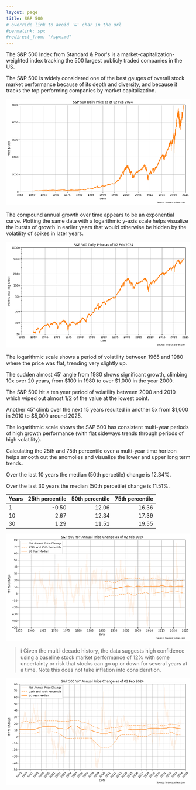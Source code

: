 ```yaml
---
layout: page
title: S&P 500
# override link to avoid '&' char in the url
#permalink: spx
#redirect_from: "/spx.md"
---
```


The S&P 500 Index from Standard & Poor's is a market-capitalization-weighted index tracking the 500 largest publicly traded companies in the US. 

The S&P 500 is widely considered one of the best gauges of overall stock market performance because of its depth and diversity, and because it tracks the top performing companies by market capitalization.


    
![png](images/spx-prices_7_0.png)
    


The compound annual growth over time appears to be an exponential curve. Plotting the same data with a logarithmic y-axis scale helps visualize the bursts of growth in earlier years that would otherwise be hidden by the volatility of spikes in later years.


    
![png](images/spx-prices_9_0.png)
    


The logarithmic scale shows a period of volatility between 1965 and 1980 where the price was flat, trending very slightly up.

The sudden almost 45' angle from 1980 shows significant growth, climbing 10x over 20 years, from $100 in 1980 to over $1,000 in the year 2000. 

The S&P 500 hit a ten year period of volatility between 2000 and 2010 which wiped out almost 1/2 of the value at the lowest point.

Another 45' climb over the next 15 years resulted in another 5x from $1,000 in 2010 to $5,000 around 2025.

The logarithmic scale shows the S&P 500 has consistent multi-year periods of high growth performance (with flat sideways trends through periods of high volatility).




Calculating the 25th and 75th percentile over a multi-year time horizon helps smooth out the anomolies and visualize the lower and upper long term trends.





Over the last 10 years the median (50th percetile) change is 12.34%.

Over the last 30 years the median (50th percetile) change is 11.51%.

| Years | 25th percentile | 50th percentile | 75th percentile |
|-------|-----:|-----:|-----:|
| 1     | -0.50 | 12.06 | 16.36 |
| 10    | 2.67 | 12.34 | 17.39 |
| 30    | 1.29 | 11.51 | 19.55 |





    
![png](images/spx-prices_16_0.png)
    


> ℹ Given the multi-decade history, the data suggests high confidence using a baseline stock market performance of 12% with some uncertainty or risk that stocks can go up or down for several years at a time. Note this does not take inflation into consideration.


    
![png](images/spx-prices_18_0.png)
    

